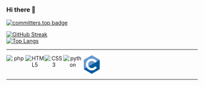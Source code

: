 ### Hi there 👋

<!--
**AristoteKABELU/AristoteKABELU** is a ✨ _special_ ✨ repository because its `README.md` (this file) appears on your GitHub profile.

Here are some ideas to get you started:

- 🔭 I’m currently working on ...
- 🌱 I’m currently learning ...
- 👯 I’m looking to collaborate on ...
- 🤔 I’m looking for help with ...
- 💬 Ask me about ...
- 📫 How to reach me: ...
- 😄 Pronouns: ...
- ⚡ Fun fact: ...
-->


[![committers.top badge](https://user-badge.committers.top/congo_private/AristoteKABELU.svg)](https://user-badge.committers.top/congo_private/AristoteKABELU)

[![GitHub Streak](http://github-readme-streak-stats.herokuapp.com?user=AristoteKABELU&theme=dark&background=000000)](https://git.io/streak-stats)
<br>
[![Top Langs](https://github-readme-stats.vercel.app/api/top-langs/?username=AristoteKABELU&layout=compact&theme=vision-friendly-dark)](https://github.com/anuraghazra/github-readme-stats)

<Hr>
<div style="display:flex; text-align:center;" >
<img src="https://img.icons8.com/officel/240/000000/php-logo.png" alt="php" width="50">
<img src="https://img.icons8.com/color/344/html-5--v1.png" alt="HTML5" width="50">
<img src="https://img.icons8.com/color/344/css3.png" alt="CSS3" width="50">
<img src="https://img.icons8.com/color/240/000000/python--v1.png" alt="python" width="50">
<img src="https://github.com/devicons/devicon/blob/master/icons/c/c-original.svg" alt+"C", width="50"/>
</div>
<hr>

